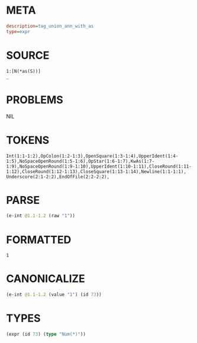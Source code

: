 # META
~~~ini
description=tag_union_ann_with_as
type=expr
~~~
# SOURCE
~~~roc
1:[N(*as(S))]
_
~~~
# PROBLEMS
NIL
# TOKENS
~~~zig
Int(1:1-1:2),OpColon(1:2-1:3),OpenSquare(1:3-1:4),UpperIdent(1:4-1:5),NoSpaceOpenRound(1:5-1:6),OpStar(1:6-1:7),KwAs(1:7-1:9),NoSpaceOpenRound(1:9-1:10),UpperIdent(1:10-1:11),CloseRound(1:11-1:12),CloseRound(1:12-1:13),CloseSquare(1:13-1:14),Newline(1:1-1:1),
Underscore(2:1-2:2),EndOfFile(2:2-2:2),
~~~
# PARSE
~~~clojure
(e-int @1.1-1.2 (raw "1"))
~~~
# FORMATTED
~~~roc
1
~~~
# CANONICALIZE
~~~clojure
(e-int @1.1-1.2 (value "1") (id 73))
~~~
# TYPES
~~~clojure
(expr (id 73) (type "Num(*)"))
~~~
